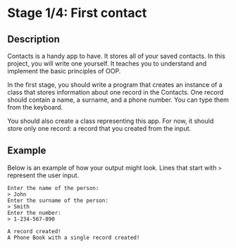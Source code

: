 # Stage 1/4: First contact
## Description
Contacts is a handy app to have. It stores all of your saved contacts. In this project, you will write one yourself. It teaches you to understand and implement the basic principles of OOP.

In the first stage, you should write a program that creates an instance of a class that stores information about one record in the Contacts. One record should contain a name, a surname, and a phone number. You can type them from the keyboard.

You should also create a class representing this app. For now, it should store only one record: a record that you created from the input.

## Example
Below is an example of how your output might look. Lines that start with `>` represent the user input.
```
Enter the name of the person:
> John
Enter the surname of the person:
> Smith
Enter the number:
> 1-234-567-890

A record created!
A Phone Book with a single record created!
```
